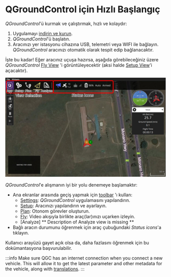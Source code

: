 # QGroundControl için Hızlı Başlangıç

_QGroundControl_'ü kurmak ve çalıştırmak, hızlı ve kolaydır:

1. Uygulamayı [indirin ve kurun](../getting_started/download_and_install.md).
2. _QGroundControl_'ü başlatın.
3. Aracınızı yer istasyonu cihazına USB, telemetri veya WIFI ile bağlayın. _QGroundControl_ aracınızı otomatik olarak tespit edip bağlanacaktır.

İşte bu kadar! Eğer aracınız uçuşa hazırsa, aşağıda görebileceğiniz üzere _QGroundControl_ [Fly View](../fly_view/fly_view.md) 'i görüntüleyecektir (aksi halde [Setup View](../setup_view/setup_view.md)'i açacaktır).

![](../../../assets/quickstart/fly_view_connected_vehicle.jpg)

_QGroundControl_'e alışmanın iyi bir yolu denemeye başlamaktır:

- Ana ekranlar arasında geçiş yapmak için [toolbar](../toolbar/toolbar.md) 'ı kullan:
  - [Settings](../settings_view/settings_view.md): _QGroundControl_ uygulamasını yapılandırın.
  - [Setup](../setup_view/setup_view.md): Aracınızı yapılandırın ve ayarlayın.
  - [Plan](../plan_view/plan_view.md): Otonom görevler oluşturun.
  - [Fly](../fly_view/fly_view.md): Video akışıyla birlikte araç(lar)ınızı uçarken izleyin.
  - [Analyze] \*\* Description of Analyze view is missing \*\*
- Bağlı aracın durumunu öğrenmek için araç çubuğundaki _Status icons_'a tıklayın.

Kullanıcı arayüzü gayet açık olsa da, daha fazlasını öğrenmek için bu dokümantasyona başvurulabilir.

:::info
Make sure QGC has an internet connection when you connect a new vehicle. This will allow it to get the latest parameter and other metadata for the vehicle, along with [translations](../settings_view/general.md#miscellaneous).
:::
